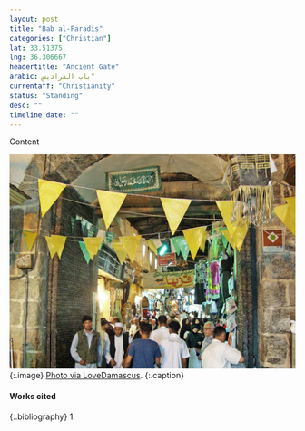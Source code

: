 ```yaml
---
layout: post
title: "Bab al-Faradis"
categories: ["Christian"]
lat: 33.51375
lng: 36.306667
headertitle: "Ancient Gate"
arabic: باب الفراديسِ"
currentaff: "Christianity"
status: "Standing"
desc: ""
timeline date: ""
---
```

Content

![Bab al-Faradis](images/faradis.jpeg)
   {:.image}
[Photo via LoveDamascus](http://www.lovedamascus.com/en/what-to-see/tourist-attractions/al-amara-al-jouaniya/008ta007/bab-al-faradis).
   {:.caption}

#### Works cited

{:.bibliography}
1. 